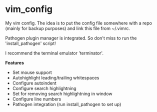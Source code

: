 # vim_config

My vim config. The idea is to put the config file somewhere with a repo (mainly for backup purposes) and link this file from ~/.vimrc.

Pathogen plugin manager is integrated. So don't miss to run the 'install_pathogen' script!

I recommend the terminal emulator 'terminator'.

**Features**

- Set mouse support  
- Autohighlight leading/trailing whitespaces  
- Configure autoindent  
- Configure search highlightning  
- Set <Space> for removing search highlightning in window  
- Configure line numbers  
- Pathogen integration (run install_pathogen to set up)  
